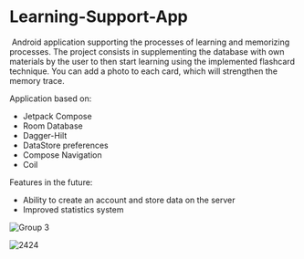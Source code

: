# Learning-Support-App

 Android application supporting the processes of learning and memorizing processes. The project consists in supplementing the database with own materials by the user to then start learning using the implemented flashcard technique. You can add a photo to each card, which will strengthen the memory trace.
 
 Application based on:

- Jetpack Compose
- Room Database
- Dagger-Hilt
- DataStore preferences
- Compose Navigation
- Coil

Features in the future:
- Ability to create an account and store data on the server
- Improved statistics system

![Group 3](https://user-images.githubusercontent.com/62247805/166468243-5ba02cd6-b434-40ca-9e6d-d2a044003613.png)

![2424](https://user-images.githubusercontent.com/62247805/166468259-eec82131-3653-468c-a2e1-4da7e85884b6.png)

